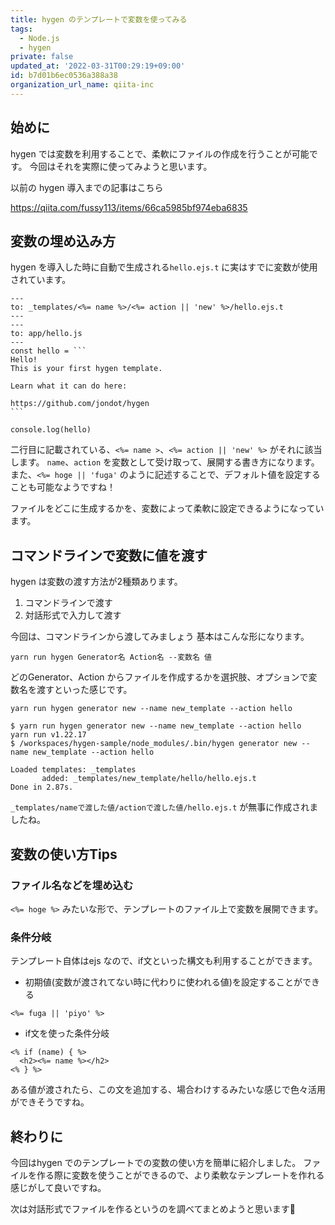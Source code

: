 ```yaml
---
title: hygen のテンプレートで変数を使ってみる
tags:
  - Node.js
  - hygen
private: false
updated_at: '2022-03-31T00:29:19+09:00'
id: b7d01b6ec0536a388a38
organization_url_name: qiita-inc
---
```

## 始めに

hygen では変数を利用することで、柔軟にファイルの作成を行うことが可能です。
今回はそれを実際に使ってみようと思います。

以前の hygen 導入までの記事はこちら

https://qiita.com/fussy113/items/66ca5985bf974eba6835

## 変数の埋め込み方

hygen を導入した時に自動で生成される`hello.ejs.t` に実はすでに変数が使用されています。

````_templates/new_template/hello/hello.ejs.t
---
to: _templates/<%= name %>/<%= action || 'new' %>/hello.ejs.t
---
---
to: app/hello.js
---
const hello = ```
Hello!
This is your first hygen template.

Learn what it can do here:

https://github.com/jondot/hygen
```

console.log(hello)
````

二行目に記載されている、`<%= name >`、`<%= action || 'new' %>` がそれに該当します。
`name`、`action` を変数として受け取って、展開する書き方になります。
また、`<%= hoge || 'fuga'` のように記述することで、デフォルト値を設定することも可能なようですね！

ファイルをどこに生成するかを、変数によって柔軟に設定できるようになっています。

## コマンドラインで変数に値を渡す
hygen は変数の渡す方法が2種類あります。

1. コマンドラインで渡す
1. 対話形式で入力して渡す

今回は、コマンドラインから渡してみましょう
基本はこんな形になります。

`yarn run hygen Generator名 Action名 --変数名 値`

どのGenerator、Action からファイルを作成するかを選択肢、オプションで変数名を渡すといった感じです。

`yarn run hygen generator new --name new_template --action hello`

```
$ yarn run hygen generator new --name new_template --action hello
yarn run v1.22.17
$ /workspaces/hygen-sample/node_modules/.bin/hygen generator new --name new_template --action hello

Loaded templates: _templates
       added: _templates/new_template/hello/hello.ejs.t
Done in 2.87s.
```

`_templates/nameで渡した値/actionで渡した値/hello.ejs.t` が無事に作成されましたね。

## 変数の使い方Tips
### ファイル名などを埋め込む
`<%= hoge %>` みたいな形で、テンプレートのファイル上で変数を展開できます。

### 条件分岐
テンプレート自体はejs なので、if文といった構文も利用することができます。

- 初期値(変数が渡されてない時に代わりに使われる値)を設定することができる

`<%= fuga || 'piyo' %>` 

- if文を使った条件分岐

```
<% if (name) { %>
  <h2><%= name %></h2>
<% } %>
```

ある値が渡されたら、この文を追加する、場合わけするみたいな感じで色々活用ができそうですね。

## 終わりに
今回はhygen でのテンプレートでの変数の使い方を簡単に紹介しました。
ファイルを作る際に変数を使うことができるので、より柔軟なテンプレートを作れる感じがして良いですね。

次は対話形式でファイルを作るというのを調べてまとめようと思います:muscle:
